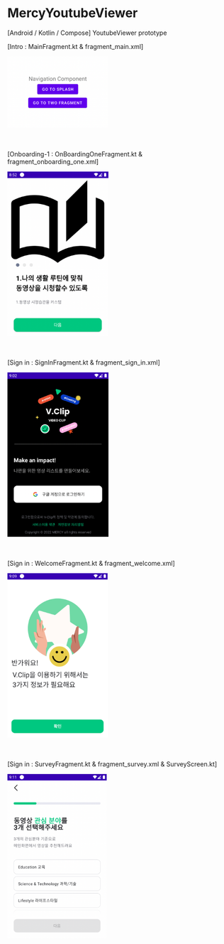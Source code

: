 # MercyYoutubeViewer
[Android / Kotlin / Compose] YoutubeViewer prototype

[Intro : MainFragment.kt & fragment_main.xml]

<div>
<img src="https://github.com/DonggeunJung/MercyYoutubeViewer/blob/main/Mercy_Capture02.png?raw=true width="180px" height="160px"></img>
</div>
<br>
<br>

[Onboarding-1 : OnBoardingOneFragment.kt & fragment_onboarding_one.xml]

<div>
<img src="https://github.com/DonggeunJung/MercyYoutubeViewer/blob/main/Mercy_Capture03.png?raw=true width="220px" height="370px"></img>
</div>
<br>
<br>

[Sign in : SignInFragment.kt & fragment_sign_in.xml]

<div>
<img src="https://github.com/DonggeunJung/MercyYoutubeViewer/blob/main/Mercy_Capture04.png?raw=true width="220px" height="370px"></img>
</div>
<br>
<br>

[Sign in : WelcomeFragment.kt & fragment_welcome.xml]

<div>
<img src="https://github.com/DonggeunJung/MercyYoutubeViewer/blob/main/Mercy_Capture05.png?raw=true width="220px" height="370px"></img>
</div>
<br>
<br>

[Sign in : SurveyFragment.kt & fragment_survey.xml & SurveyScreen.kt]

<div>
<img src="https://github.com/DonggeunJung/MercyYoutubeViewer/blob/main/Mercy_Capture06.png?raw=true width="220px" height="370px"></img>
</div>
<br>
<br>




